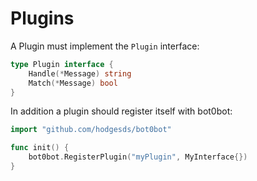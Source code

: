 # Plugins
A Plugin must implement the `Plugin` interface:

```go
type Plugin interface {
	Handle(*Message) string
	Match(*Message) bool
}
```

In addition a plugin should register itself with bot0bot:

```go
import "github.com/hodgesds/bot0bot"

func init() {
	bot0bot.RegisterPlugin("myPlugin", MyInterface{})
}
```
